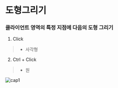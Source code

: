 # 도형그리기

### 클라이언트 영역의 특정 지점에 다음의 도형 그리기
1. Click
> * 사각형

2. Ctrl + Click
> * 원

![cap1](https://user-images.githubusercontent.com/55019081/165255831-c1c9bdd4-272a-4630-b370-f1b0e42458d3.GIF)
